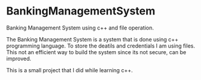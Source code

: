 # BankingManagementSystem
Banking Management System using c++ and file operation. 


The Banking Management System is a system that is done using c++ programming language. To store the deatils and credentials I am using files. 
This not an efficient way to build the system since its not secure, can be improved.

This is a small project that I did while learning c++.
